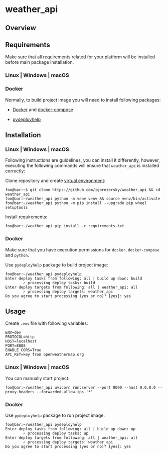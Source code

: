 # weather_api

## Overview

## Requirements

Make sure that all requirements related for your platform will be installed before main package installation.

### Linux | Windows | macOS

### Docker

Normally, to build project image you will need to install following packages:

- [Docker](https://docs.docker.com/get-docker/) and [docker-compose](https://docs.docker.com/compose/install/)

- [pydeployhelp](https://pypi.org/project/pydeployhelp/)

## Installation

### Linux | Windows | macOS

Following instructions are guidelines, you can install it differently, however,
executing the following commands will ensure that `weather_api` is installed correctly:

Clone repository and create [virtual environment](https://docs.python.org/3/library/venv.html):

```console
foo@bar:~$ git clone https://github.com/igorezersky/weather_api && cd weather_api
foo@bar:~/weather_api python -m venv venv && source venv/bin/activate
foo@bar:~/weather_api python -m pip install --upgrade pip wheel setuptools
```

Install requirements:

```console
foo@bar:~/weather_api pip install -r requirements.txt
```

### Docker

Make sure that you have execution permissions for `docker`, `docker-compose` and `python`.

Use `pydeployhelp` package to build project image:

```console
foo@bar:~/weather_api pydeployhelp
Enter deploy tasks from following: all | build up down: build
        ✓ processing deploy tasks: build
Enter deploy targets from following: all | weather_api: all
        ✓ processing deploy targets: weather_api
Do you agree to start processing (yes or no)? [yes]: yes
```

## Usage

Create `.env` file with following variables:

```text
ENV=dev
PROTOCOL=http
HOST=localhost
PORT=8888
ENABLE_CORS=True
API_KEY=key from openweathermap.org
```

### Linux | Windows | macOS

You can manually start project:

```console
foo@bar:~/weather_api uvicorn run:server --port 8000 --host 0.0.0.0 --proxy-headers --forwarded-allow-ips '*'
```

### Docker

Use `pydeployhelp` package to run project image:

```console
foo@bar:~/weather_api pydeployhelp
Enter deploy tasks from following: all | build up down: up
        ✓ processing deploy tasks: up
Enter deploy targets from following: all | weather_api: all
        ✓ processing deploy targets: weather_api
Do you agree to start processing (yes or no)? [yes]: yes
```
